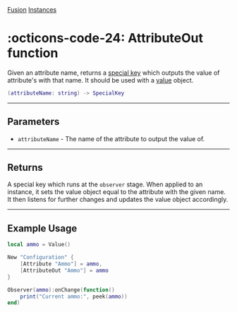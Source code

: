 <nav class="fusiondoc-api-breadcrumbs">
	<a href="../..">Fusion</a>
	<a href="..">Instances</a>
</nav>

<h1 class="fusiondoc-api-header" markdown>
	<span class="fusiondoc-api-icon" markdown>:octicons-code-24:</span>
	<span class="fusiondoc-api-name">AttributeOut</span>
	<span class="fusiondoc-api-pills">
		<span class="fusiondoc-api-pill-type">function</span>
	</span>
</h1>

Given an attribute name, returns a [special key](./specialkey.md) which outputs the value of
attribute's with that name. It should be used with a [value](../state/value.md) object.

```Lua
(attributeName: string) -> SpecialKey
```

-----

## Parameters

- `attributeName` - The name of the attribute to output the value of.

-----

## Returns

A special key which runs at the `observer` stage. When applied to an instance,
it sets the value object equal to the attribute with the given name. It then
listens for further changes and updates the value object accordingly.

-----

## Example Usage

```Lua
local ammo = Value()

New "Configuration" {
    [Attribute "Ammo"] = ammo,
    [AttributeOut "Ammo"] = ammo
}

Observer(ammo):onChange(function()
    print("Current ammo:", peek(ammo))
end)
```
